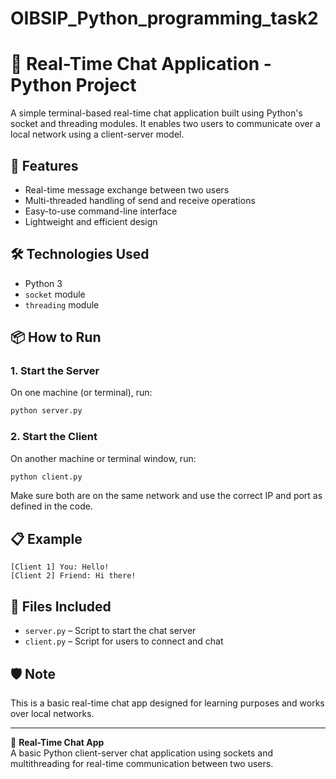 # OIBSIP_Python_programming_task2
# 💬 Real-Time Chat Application - Python Project

A simple terminal-based real-time chat application built using Python's socket and threading modules. It enables two users to communicate over a local network using a client-server model.

## 🚀 Features

- Real-time message exchange between two users
- Multi-threaded handling of send and receive operations
- Easy-to-use command-line interface
- Lightweight and efficient design

## 🛠️ Technologies Used

- Python 3
- `socket` module
- `threading` module

## 📦 How to Run

### 1. Start the Server

On one machine (or terminal), run:
```bash
python server.py
```

### 2. Start the Client

On another machine or terminal window, run:
```bash
python client.py
```

Make sure both are on the same network and use the correct IP and port as defined in the code.

## 📋 Example

```text
[Client 1] You: Hello!
[Client 2] Friend: Hi there!
```

## 📄 Files Included

- `server.py` – Script to start the chat server
- `client.py` – Script for users to connect and chat

## 🛡️ Note

This is a basic real-time chat app designed for learning purposes and works over local networks.

---

💬 **Real-Time Chat App**  
A basic Python client-server chat application using sockets and multithreading for real-time communication between two users.
